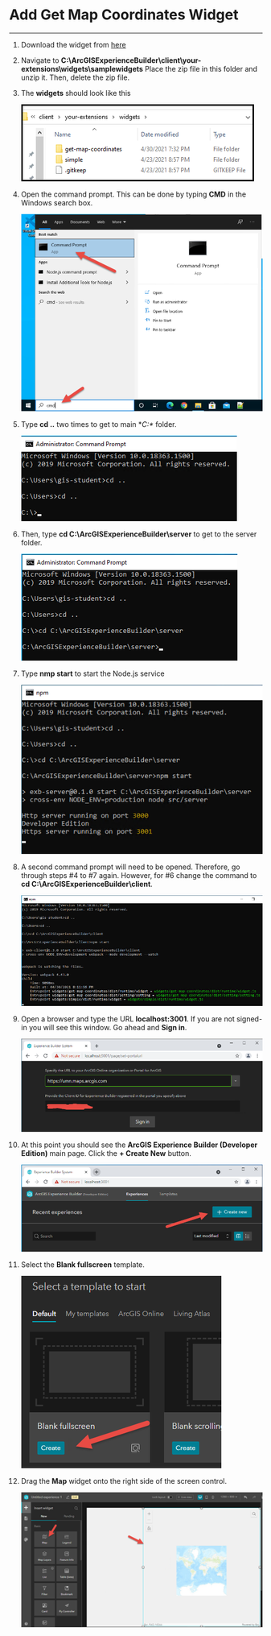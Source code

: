 # Add Get Map Coordinates Widget
___

1)	Download the widget from [here][download]

2)	Navigate to **C:\ArcGISExperienceBuilder\client\your-extensions\widgets\samplewidgets**  Place the zip file in this folder and unzip it.  Then, delete the zip file.

3)	The **widgets** should look like this

    ![](img/ex1/widg1_pc1.png)

4)	Open the command prompt.  This can be done by typing **CMD** in the Windows search box.

    ![](img/ex1/widg1_pc2.png)

5)	Type **cd ..** two times to get to main **C:\** folder.

    ![](img/ex1/widg1_pc3.png)
 
6)  Then, type **cd C:\ArcGISExperienceBuilder\server** to get to the server folder.

    ![](img/ex1/widg1_pc4.png)
    
7)  Type **nmp start** to start the Node.js service

    ![](img/ex1/widg1_pc5.png)
    
8)  A second command prompt will need to be opened.  Therefore, go through steps #4 to #7 again.  However, for #6 change the command to **cd C:\ArcGISExperienceBuilder\client**.

    ![](img/ex1/widg1_pc10.png)
    
8)  Open a browser and type the URL **localhost:3001**.  If you are not signed-in you will see this window.  Go ahead and **Sign in**.

    ![](img/ex1/widg1_pc6.png)
    
9)  At this point you should see the **ArcGIS Experience Builder (Developer Edition)** main page.  Click the **+ Create New** button.

    ![](img/ex1/widg1_pc7.png)
    
10) Select the **Blank fullscreen** template.

    ![](img/ex1/widg1_pc8.png)
    
11) Drag the **Map** widget onto the right side of the screen control.

    ![](img/ex1/widg1_pc9.png)
    
[download]: https://github.com/paulhedlund/experiencebuilderGISLIS/blob/main/Exercises/docs/get-map-coordinates.zip?raw=true
